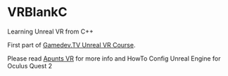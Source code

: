 # VRBlankC
Learning Unreal VR from C++

First part of [Gamedev.TV Unreal VR Course](https://www.gamedev.tv/p/unrealvr).

Please read [Apunts VR](https://github.com/jamque/VRBlankC/blob/main/Apunts%20VR.md) for more info and HowTo Config Unreal Engine for Oculus Quest 2

